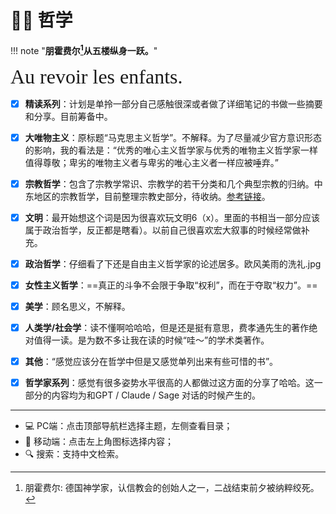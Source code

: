 # 🧗‍♂️ 哲学

!!! note "**朋霍费尔[^1]从五楼纵身一跃。**"

<font size = 6 face = "SnellRoundHand" >Au revoir les enfants.</font>
    

- [x] **精读系列**：计划是单拎一部分自己感触很深或者做了详细笔记的书做一些摘要和分享。目前筹备中。
- [x] **大唯物主义**：原标题“马克思主义哲学”。不解释。为了尽量减少官方意识形态的影响，我的看法是：“优秀的唯心主义哲学家与优秀的唯物主义哲学家一样值得尊敬；卑劣的唯物主义者与卑劣的唯心主义者一样应被唾弃。”
- [x] **宗教哲学**：包含了宗教学常识、宗教学的若干分类和几个典型宗教的归纳。中东地区的宗教哲学，目前整理宗教史部分，待收纳。[参考链接](../History/Arabians.md)。
- [x] **文明**：最开始想这个词是因为很喜欢玩文明6（x）。里面的书相当一部分应该属于政治哲学，反正都是瞎看）。以前自己很喜欢宏大叙事的时候经常做补充。
- [x] **政治哲学**：仔细看了下还是自由主义哲学家的论述居多。欧风美雨的洗礼.jpg
- [x] **女性主义哲学**：==真正的斗争不会限于争取“权利”，而在于夺取“权力”。==
- [x] **美学**：顾名思义，不解释。
- [x] **人类学/社会学**：读不懂啊哈哈哈，但是还是挺有意思，费孝通先生的著作绝对值得一读。是为数不多让我在读的时候“哇～”的学术类著作。
- [x] **其他**：“感觉应该分在哲学中但是又感觉单列出来有些可惜的书”。
- [x] **哲学家系列**：感觉有很多姿势水平很高的人都做过这方面的分享了哈哈。这一部分的内容均为和GPT / Claude / Sage 对话的时候产生的。



----------

- 💻 PC端：点击顶部导航栏选择主题，左侧查看目录；
- 📱 移动端：点击左上角图标选择内容；
- 🔍 搜索：支持中文检索。


[^1]: 朋霍费尔: 德国神学家，认信教会的创始人之一，二战结束前夕被纳粹绞死。